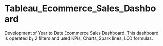 # Tableau_Ecommerce_Sales_Dashboard
Development of Year to Date Ecommerce Sales Dashboard.
This dashboard is operated by 2 filters and used KPIs, Charts, Spark lines, LOD formulas.
